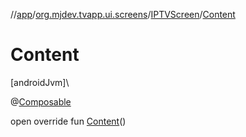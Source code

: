 //[app](../../../index.md)/[org.mjdev.tvapp.ui.screens](../index.md)/[IPTVScreen](index.md)/[Content](-content.md)

# Content

[androidJvm]\

@[Composable](https://developer.android.com/reference/kotlin/androidx/compose/runtime/Composable.html)

open override fun [Content](-content.md)()
